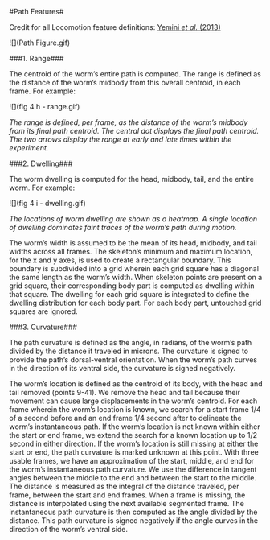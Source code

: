 #Path Features#
 
Credit for all Locomotion feature definitions: [Yemini *et al.* (2013)](http://www.nature.com/nmeth/journal/v10/n9/extref/nmeth.2560-S1.pdf)
 
![](Path Figure.gif)

###1. Range###
 
The centroid of the worm’s entire path is computed. The range is defined as the distance of the worm’s midbody from this overall centroid, in each frame.  For example: 

![](fig 4 h - range.gif)

*The range is defined, per frame, as the distance of the worm’s midbody from its final path centroid. The central dot displays the final path centroid. The two arrows display the range at early and late times within the experiment.*

###2. Dwelling###

The worm dwelling is computed for the head, midbody, tail, and the entire worm.  For example:

![](fig 4 i - dwelling.gif)

*The locations of worm dwelling are shown as a heatmap. A
single location of dwelling dominates faint traces of the worm’s path during motion.*

The worm’s width is assumed to be the mean of its head, midbody, and tail widths across all frames. The skeleton’s minimum and maximum location, for the x and y axes, is used to create a rectangular boundary. This boundary is subdivided into a grid wherein each grid square has a diagonal the same length as the worm’s width. When skeleton points are present on a grid square, their corresponding body part is computed as dwelling within that square. The dwelling for each grid square is integrated to define the dwelling distribution for each body part. For each body part, untouched grid squares are ignored. 




###3. Curvature###

The path curvature is defined as the angle, in radians, of the worm’s path divided by the distance it traveled in microns. The curvature is signed to provide the path’s dorsal-ventral orientation. When the worm’s path curves in the direction of its ventral side, the curvature is signed negatively. 

The worm’s location is defined as the centroid of its body, with the head and tail removed (points 9-41). We remove the head and tail because their movement can cause large displacements in the worm’s centroid. For each frame wherein the worm’s location is known, we search for a start frame 1/4 of a second before and an end frame 1/4 second after to delineate the worm’s instantaneous path. If the worm’s location is not known within either the start or end frame, we extend the search for a known location up to 1/2 second in either direction. If the worm’s location is still missing at either the start or end, the path curvature is marked unknown at this point. 
With three usable frames, we have an approximation of the start, middle, and end for the worm’s instantaneous path curvature. We use the difference in tangent angles between the middle to the end and between the start to the middle. The distance is measured as the integral of the distance traveled, per frame, between the start and end frames. When a frame is missing, the distance is interpolated using the next available segmented frame. The instantaneous path curvature is then computed as the angle divided by the distance. This path curvature is signed negatively if the angle curves in the direction of the worm’s ventral side. 
